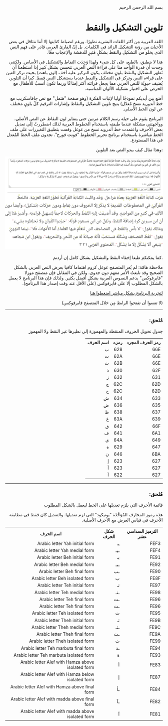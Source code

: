 <p dir='rtl'>بسم الله الرحمن الرحيم</p>
<h1 dir='rtl'> تلوين التشكيل والنقط</h1>
<p dir='rtl'>اللغة العربية مِن أكثر اللغات البشرية تطورًا. ورغم انضباط كتابتها إلا أننا نتثاقل في بعض الأحيان من رؤية التشكيل الزائد في الكلمات. بل إنّ القارئ العربي قادر على فهم النص الذي يخلو من التشكيل والنقط بشكلٍ مُثيرٍ للدهشة والإعجاب معًا.</p>

<p dir='rtl'>هذا لا ينطبق، بالطبع، على كل شيء ولهذا وُجِدَت النقاط والتشكيل في الأساس. ولكنني وجدت أن قدرة الواحد منا على قراءة النص العربي تتحسن بشكل كبير إذا استطعنا أن نُظهر التشكيل والنقط بلونٍ مختلف يكون التركيز عليه أخف (لون باهت) بحيث تركز العين على قراءة النص وتركز في التشكيل والنقط عندما يستشكل النص فقط. كما أن التلوين يُضيف حيويًة للنص العربي مما يجعل قرائته أكثر إمتاعًا وربما تكون أنسبُ للأطفال مع الحرص على اختيار تشكيلة الألوان المناسبة.</p>

<p dir='rtl'>أضع بين أيديكم نموذجًا أوليا لإثبات الفكرة (وهو صفحة "هتمل" مع نص جافاسكريب مع خط أندوريد نسخ مُعدّل) يتيح تلوين التشكيل والنقاط وإشارات الترقيم كلٌ بلونٍ مختلف عن لون الخط الأصلي.</p>

<p dir='rtl'>البرنامج يقوم على حيلة رسم الكلام مرتين حتى يتمايز لون النقاط عن النص الأصلي. وواجهتني مشكلة عندما طبقته باستخدام الخطوط العربية لذلك اضطررتُ إلى تعديل بعض الأحرف واعتمدت خط أندرويد نسخ من غوغل وقمت بتطبيق التغيررات على ملف الخط مباشرة باستخدام برنامج تحرير الخطوط "فونت فورج". تجدون ملف الخط المُعدل في هذا المستودع.</p>

<p dir='rtl'>:وهذا مثال كيف يبدو النص بعد التلوين</p>

<img dir='rtl' src='تلوين_النقط_والتشكيل.jpg'/>

<p dir='rtl'>.كما يمكنكم طبعا إخفاء النقط والتشكيل بشكل كامل إن أردتم</p>

<p dir='rtl'>ملاحظة هامّة: لم يُعر المتصفح غوغل كروم اهتماما كافيا بعرض النص العربي بالشكل الصحيح وقد تابعتُ الأمر معهم دون جدوى. ولكن في المقابل فإن متصفح موزلا "فايرفوكس" يدعم النصوص العربية بشكلٍ أفضل بكثير. ولذلك فإن هذا البرنامج لا يعمل بالشكل المطلوب إلا على فايرفوكس (على الأقل عند وقت إصدار هذا البرنامج).</p>

<p dir='rtl'><a href='https://kefahi.github.io/tashkeel/'>لتجربة البرنامج بشكل مباشر اضغطوا هنا</a></p>
<p dir='rtl'>(لا تنسوا أن تفتحوا الرابط مِن خلال المتصفح فايرفوكس)</p>

----

<h3 dir='rtl'>مُلحق:</h3>
<p dir='rtl'>جدول تحويل الحروف المنقطة والمهموزة إلى نظيرها غير النقط ولا المهموز</p>

<table dir='rtl'>
  <tr>
    <th>رمز الحرف المجرد</th>
    <th>رمزه</th>
    <th>اسم الحرف</th>
  </tr>
  <tr>
    <td>66E</td>
    <td>628</td>
    <td>ب</td>
  </tr>
  <tr>
    <td>66E</td>
    <td>62A</td>
    <td>ت</td>
  </tr>
  <tr>
    <td>66E</td>
    <td>62B</td>
    <td>ث</td>
  </tr>
  <tr>
    <td>62F</td>
    <td>630</td>
    <td>ذ</td>
  </tr>
  <tr>
    <td>631</td>
    <td>632</td>
    <td>ز</td>
  </tr>
  <tr>
    <td>62D</td>
    <td>62C</td>
    <td>ج</td>
  </tr>
  <tr>
    <td>62D</td>
    <td>62C</td>
    <td>خ</td>
  </tr>
  <tr>
    <td>633</td>
    <td>634</td>
    <td>ش</td>
  </tr>
  <tr>
    <td>635</td>
    <td>636</td>
    <td>ض</td>
  </tr>
  <tr>
    <td>637</td>
    <td>638</td>
    <td>ظ</td>
  </tr>
  <tr>
    <td>639</td>
    <td>63A</td>
    <td>غ</td>
  </tr>
  <tr>
    <td>66F</td>
    <td>642</td>
    <td>ق</td>
  </tr>
  <tr>
    <td>6A1</td>
    <td>641</td>
    <td>ف</td>
  </tr>
  <tr>
    <td>649</td>
    <td>64A</td>
    <td>ي</td>
  </tr>
  <tr>
    <td>647</td>
    <td>629</td>
    <td>ة</td>
  </tr>
  <tr>
    <td>6BA</td>
    <td>646</td>
    <td>ن</td>
  </tr>
  <tr>
    <td>627</td>
    <td>623</td>
    <td>إ</td>
  </tr>
  <tr>
    <td>627</td>
    <td>623</td>
    <td>أ</td>
  </tr>
  <tr>
    <td>627</td>
    <td>622</td>
    <td>آ</td>
  </tr>
  
</table>

----

<h3 dir='rtl'>مُلحق:</h3> 

<p dir='rtl'>قائمة الأحرف التي يلزم تعديلها على الخط ليعمل بالشكل المطلوب</p>

<p dir='rtl'>هذه رموز المحارف المُوَحَّدَة "يونيكود" التي لزم تعديلها. والتعديل كان فقط في مطابقة الأحرف في قياس العرض مع الأحرف الأصلية.</p>

<table dir='rtl'>
  <tr>
    <th>الترميز السداسي عشر</th>
    <th>شكل الحرف</th>
    <th>اسم الحرف</th>
  </tr>
  <tr>
    <td>FEF3</td>
    <td>يـ</td>
    <td>Arabic letter Yah initial form</td>
  </tr>
  <tr>
    <td>FEF4</td>
    <td>ـيـ</td>
    <td>Arabic letter Yah medial form</td>
  </tr>
  <tr>
    <td>FE91</td>
    <td>بـ</td>
    <td>Arabic letter Beh initial form</td>
  </tr>
  <tr>
    <td>FE92</td>
    <td>ـبـ</td>
    <td>Arabic letter Beh medial form</td>
  </tr>
  <tr>
    <td>FE90</td>
    <td>ـب</td>
    <td>Arabic letter Beh final form</td>
  </tr>
  <tr>
    <td>FE8F</td>
    <td>ب</td>
    <td>Arabic letter Beh isolated form</td>
  </tr>
  <tr>
    <td>FE97</td>
    <td>تـ</td>
    <td>Arabic letter Teh initial form</td>
  </tr>
  <tr>
    <td>FE98</td>
    <td>ـتـ</td>
    <td>Arabic letter Teh medial form</td>
  </tr>
  <tr>
    <td>FE96</td>
    <td>ـت</td>
    <td>Arabic letter Teh final form</td>
  </tr>
  <tr>
    <td>FE96</td>
    <td>ـت</td>
    <td>Arabic letter Teh final form</td>
  </tr>
  <tr>
    <td>FE95</td>
    <td>ت</td>
    <td>Arabic letter Teh isolated form</td>
  </tr>
  <tr>
    <td>FE9B</td>
    <td>ثـ</td>
    <td>Arabic letter Theh initial form</td>
  </tr>
  <tr>
    <td>FE9C</td>
    <td>ـثـ</td>
    <td>Arabic letter Theh medial form</td>
  </tr>
  <tr>
    <td>FE9A</td>
    <td>ـث</td>
    <td>Arabic letter Theh final form</td>
  </tr>
  <tr>
    <td>FE99</td>
    <td>ث</td>
    <td>Arabic letter Theh isolated form</td>
  </tr>
  <tr>
    <td>FE94</td>
    <td>ـة</td>
    <td>Arabic letter Teh marbuta final form</td>
  </tr>
  <tr>
    <td>FE93</td>
    <td>ة</td>
    <td>Arabic letter Teh marbuta isolated form</td>
  </tr>
  <tr>
    <td>FE83</td>
    <td>أ</td>
    <td>Arabic letter Alef with Hamza above isolated form</td>
  </tr>
  <tr>
    <td>FE87</td>
    <td>إ</td>
    <td>Arabic letter Alef with Hamza below isolated form</td>
  </tr>
  <tr>
    <td>FE84</td>
    <td>ـأ</td>
    <td>Arabic letter Alef with Hamza above final form</td>
  </tr>
  <tr>
    <td>FE82</td>
    <td>ـآ</td>
    <td>Arabic letter Alef with madda above final form</td>
  </tr>
  <tr>
    <td>FE81</td>
    <td>آ</td>
    <td>Arabic letter Alef with madda above isolated form</td>
  </tr>
</table>
